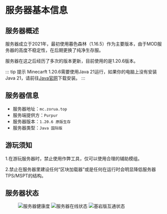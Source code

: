 
# 服务器基本信息

## 服务器概述

服务器成立于2021年，最初使用暮色森林（1.16.5）作为主要版本，由于MOD服务器的高度不稳定性，在后期更换了纯净生存服。

服务器在这之后经历了多次的版本更新，目前使用的是1.20.6版本。

::: tip 提示
Minecarft 1.20.6需要使用Java 21运行，如果你的电脑上没有安装Java 21，请前往[Java官网](https://www.oracle.com/cn/java/technologies/downloads/#java21)下载安装。
:::

## 服务器信息

- 服务器地址：`mc.zorua.top`
- 服务端提供方：`Purpur`
- 服务器版本：`1.20.6 原版生存`
- 服务器类型：`Java 国际版`

## 游玩须知
1.在游玩服务器时，禁止使用作弊工具，仅可以使用合理的辅助模组。

2.禁止在服务器里建设任何“区块加载器”或是任何在运行时会明显降低服务器TPS/MSPT的结构。

## 服务器状态

<figure>

![服务器健康度](https://jiankong.zorua.top/api/badge/10/uptime/1?labelPrefix=Minecraft%E7%B2%89%E4%B8%9D%E6%9C%8D&labelSuffix=%E5%B0%8F%E6%97%B6&prefix=%E5%81%A5%E5%BA%B7%E5%BA%A6&style=for-the-badge)
![服务器在线状态](https://jiankong.zorua.top/api/badge/10/status?style=for-the-badge)
![基岩版互通状态](https://jiankong.zorua.top/api/badge/21/uptime/1?labelPrefix=%E5%9F%BA%E5%B2%A9%E7%89%88%E4%BA%92%E9%80%9A&labelSuffix=%E5%B0%8F%E6%97%B6&style=for-the-badge)

</figure>

